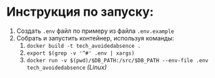 # Инструкция по запуску:
1. Создать `.env` файл по примеру из файла `.env.example`
2. Собрать и запустить контейнер, используя команды:
    1. `docker build -t tech_avoidedabsence .`
    2. `export $(grep -v '^#' .env | xargs)`
    2. `docker run -v $(pwd)/$DB_PATH:/src/$DB_PATH --env-file .env tech_avoidedabsence` *(Linux)*